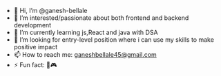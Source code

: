 - 👋 Hi, I’m @ganesh-bellale 
- 👀 I’m interested/passionate about both frontend and backend development
- 🌱 I’m currently learning js,React and java with DSA
- 💞️ I’m looking for entry-level position where i can use my skills to make positive impact
- 📫 How to reach me: ganeshbellale45@gmail.com
- ⚡ Fun fact: 🏏🎮

<!---
ganesh-b45/ganesh-b45 is a ✨ special ✨ repository because its `README.md` (this file) appears on your GitHub profile.
You can click the Preview link to take a look at your changes.
--->
